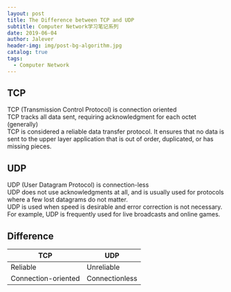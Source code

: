```yaml
---
layout: post
title: The Difference between TCP and UDP
subtitle: Computer Network学习笔记系列
date: 2019-06-04
author: Jalever
header-img: img/post-bg-algorithm.jpg
catalog: true
tags:
  - Computer Network
---
```


## TCP
TCP (Transmission Control Protocol) is connection oriented<br/>
TCP tracks all data sent, requiring acknowledgment for each octet (generally)<br/>
TCP is considered a reliable data transfer protocol. It ensures that no data is sent to the upper layer application that is out of order, duplicated, or has missing pieces.


## UDP
UDP (User Datagram Protocol) is connection-less<br/>
UDP does not use acknowledgments at all, and is usually used for protocols where a few lost datagrams do not matter.<br/>
UDP is used when speed is desirable and error correction is not necessary. For example, UDP is frequently used for live broadcasts and online games.

## Difference
| TCP                 | UDP            |
| ------------------- | -------------- |
| Reliable            | Unreliable     |
| Connection-oriented | Connectionless |
